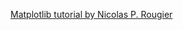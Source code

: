 [Matplotlib tutorial by Nicolas P. Rougier](http://www.labri.fr/perso/nrougier/teaching/matplotlib/)  

